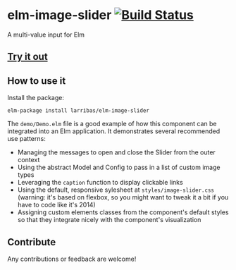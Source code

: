 # elm-image-slider [![Build Status](https://travis-ci.org/larribas/elm-image-slider.svg?branch=master)](https://travis-ci.org/larribas/elm-image-slider)

A multi-value input for Elm


## [Try it out](https://larribas.github.io/elm-image-slider/)

## How to use it

Install the package:

```
elm-package install larribas/elm-image-slider
```

The `demo/Demo.elm` file is a good example of how this component can be integrated into an Elm application. It demonstrates several recommended use patterns:

* Managing the messages to open and close the Slider from the outer context
* Using the abstract Model and Config to pass in a list of custom image types
* Leveraging the `caption` function to display clickable links
* Using the default, responsive sylesheet at `styles/image-slider.css` (warning: it's based on flexbox, so you might want to tweak it a bit if you have to code like it's 2014)
* Assigning custom elements classes from the component's default styles so that they integrate nicely with the component's visualization



## Contribute

Any contributions or feedback are welcome!
